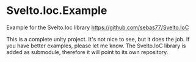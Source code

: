 # Svelto.Ioc.Example
Example for the Svelto.Ioc library https://github.com/sebas77/Svelto.IoC

This is a complete unity project. It's not nice to see, but it does the job. If you have better examples, please let me know. The Svelto.IoC library is added as submodule, therefore it will point to its own repository.
